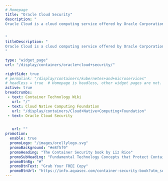 ```yaml
---
# Homepage
title: "Oracle Cloud Security"
description: "
Oracle Cloud is a cloud computing service offered by Oracle Corporation providing servers, storage, network, applications and services through a global network of Oracle Corporation managed data centers. This page gather resources about Oracle Cloud security, best practices, and how to implement it.


"
titleDescription: "
Oracle Cloud is a cloud computing service offered by Oracle Corporation providing servers, storage, network, applications and services through a global network of Oracle Corporation managed data centers. This page gather resources about Oracle Cloud security, best practices, and how to implement it.
" 

type: "widget_page"
url: "/display/containers/oracle+cloud+security/" 

rightSide: true 
# permalink: "/display/containers/kubernetes+and+microservices"
# headless = true  # Homepage is headless, other widget pages are not.
active: true
breadcrumbs:
 - text: Container Technology Wiki
   url: "/"
 - text: Cloud Native Computing Foundation
   url: "/display/containers/Cloud+Native+Computing+Foundation"
 - text: Oracle Cloud Security


   url: ""
promotion:
  enable: true
  promoLogo: "/images/orellylogo.svg"
  promoBackground: "#e8f5f9"
  promoHeading: "The Container Security book by Liz Rice"
  promoSubHeading: "Fundamental Technology Concepts that Protect Containerized Applications"
  promoBtnBg: "#"
  promoBtnText: "Grab Your FREE Copy"
  promoBtnUrl: "https://info.aquasec.com/container-security-book?utm_source=wiki"
---
```


